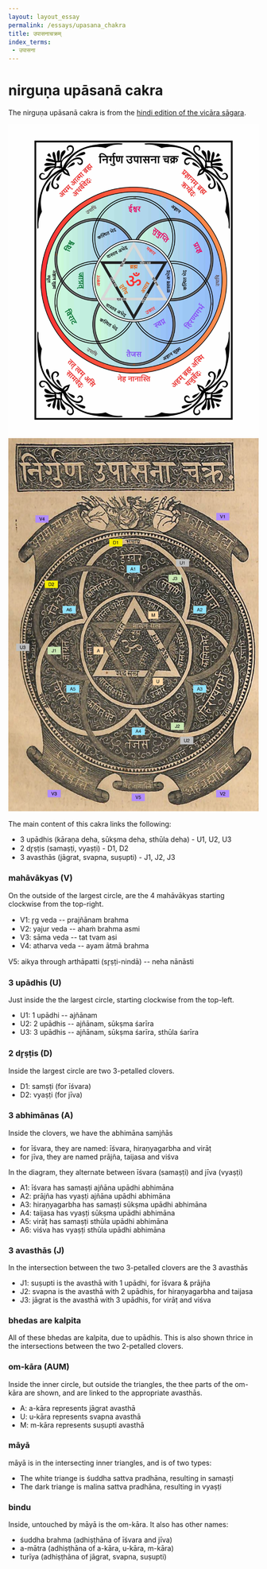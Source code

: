 ```yaml
---
layout: layout_essay
permalink: /essays/upasana_chakra
title: उपासनाचक्रम्
index_terms:
 - उपासना
---
```


# nirguṇa upāsanā cakra

The nirguṇa upāsanā cakra is from the [hindi edition of the vicāra sāgara](https://archive.org/details/ShriVicharSagarAndShriVrittiRatnavali1900NirnaySagarPress/page/n59/mode/1up?view=theater). 

<img src="/assets/images/sagara/other-upasana-chakra-new.jpg" alt="chakra" id="chakra"/>

<img src="/assets/images/sagara/other-upasana-chakra.jpg" alt="chakra" id="chakra"/>

The main content of this cakra links the following:
- 3 upādhis (kāraṇa deha, sūkṣma deha, sthūla deha) - U1, U2, U3
- 2 dr̥ṣṭis (samaṣṭi, vyaṣṭi) - D1, D2
- 3 avasthās (jāgrat, svapna, suṣupti) - J1, J2, J3

### mahāvākyas (V)

On the outside of the largest circle, are the 4 mahāvākyas
starting clockwise from the top-right.

- V1: r̥g veda -- prajñānam brahma
- V2: yajur veda -- ahaṁ brahma asmi
- V3: sāma veda -- tat tvam asi
- V4: atharva veda -- ayam ātmā brahma

V5: aikya through arthāpatti (sr̥ṣṭi-nindā) -- neha nānāsti

### 3 upādhis (U)

Just inside the the largest circle, 
starting clockwise from the top-left.

- U1: 1 upādhi -- ajñānam 
- U2: 2 upādhis -- ajñānam, sūkṣma śarīra
- U3: 3 upādhis -- ajñānam, sūkṣma śarīra, sthūla śarīra 

### 2 dr̥ṣṭis (D)

Inside the largest circle are two 3-petalled clovers. 

- D1: samṣṭi (for īśvara)
- D2: vyaṣṭi (for jīva)

### 3 abhimānas (A)

Inside the clovers, we have the abhimāna samjñās
- for īśvara, they are named: īśvara, hiraṇyagarbha and virāṭ
- for jīva, they are named prājña, taijasa and viśva

In the diagram, they alternate between īśvara (samaṣṭi) and jīva (vyaṣṭi)

- A1: īśvara has samaṣṭi ajñāna upādhi abhimāna 
- A2: prājña has vyaṣṭi ajñāna upādhi abhimāna 
- A3: hiraṇyagarbha has samaṣṭi sūkṣma upādhi abhimāna
- A4: taijasa has vyaṣṭi sūkṣma upādhi abhimāna
- A5: virāṭ has samaṣṭi sthūla upādhi abhimāna 
- A6: viśva has vyaṣṭi sthūla upādhi abhimāna 

### 3 avasthās (J)

In the intersection between the two 3-petalled clovers are the 3 avasthās

- J1: suṣupti is the avasthā with 1 upādhi, for īśvara & prājña
- J2: svapna is the avasthā with 2 upādhis, for hiraṇyagarbha and taijasa
- J3: jāgrat is the avasthā with 3 upādhis, for virāṭ and viśva

### bhedas are kalpita

All of these bhedas are kalpita, due to upādhis. This is also shown thrice
in the intersections between the two 2-petalled clovers.

### om-kāra (AUM)

Inside the inner circle, but outside the triangles, the thee parts of the
om-kāra are shown, and are linked to the appropriate avasthās. 

- A: a-kāra represents jāgrat avasthā
- U: u-kāra represents svapna avasthā
- M: m-kāra represents suṣupti avasthā

### māyā

māyā is in the intersecting inner triangles, and is of two types:

- The white triange is śuddha sattva pradhāna, resulting in samaṣṭi
- The dark triange is malina sattva pradhāna, resulting in vyaṣṭi

### bindu

Inside, untouched by māyā is the om-kāra. It also has other names: 

- śuddha brahma (adhiṣṭhāna of īśvara and jīva)
- a-mātra (adhiṣṭhāna of a-kāra, u-kāra, m-kāra)
- turīya (adhiṣṭhāna of jāgrat, svapna, suṣupti)
